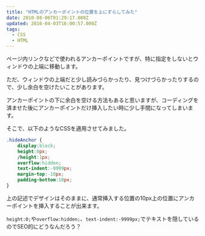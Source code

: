 ```yaml
---
title: "HTMLのアンカーポイントの位置を上にずらしてみた"
date: 2010-08-06T01:29:17.000Z
updated: 2016-04-03T16:00:57.000Z
tags: 
  - CSS
  - HTML
---
```


ページ内リンクなどで使われるアンカーポイントですが、特に指定をしないとウィンドウの上端に移動します。

ただ、ウィンドウの上端だと少し読みづらかったり、見つけづらかったりするので、少し余白を空けたいことがあります。

アンカーポイントの下に余白を空ける方法もあると思いますが、コーディングを済ませた後にアンカーポイントだけ挿入したい時に少し手間になってしまいます。

そこで、以下のようなCSSを適用させてみました。

```css
.hideAnchor {
	display:block;
	height:0px;
	/height:1px;
	overflow:hidden;
	text-indent:-9999px;
	margin-top:-10px;
	padding-bottom:10px;
}
```

上の記述でデザインはそのままに、通常挿入する位置の10px上の位置にアンカーポイントを挿入することが出来ます。

`height:0;`や`overflow:hidden;`、`text-indent:-9999px;`でテキストを隠しているのでSEO的にどうなんだろう？
